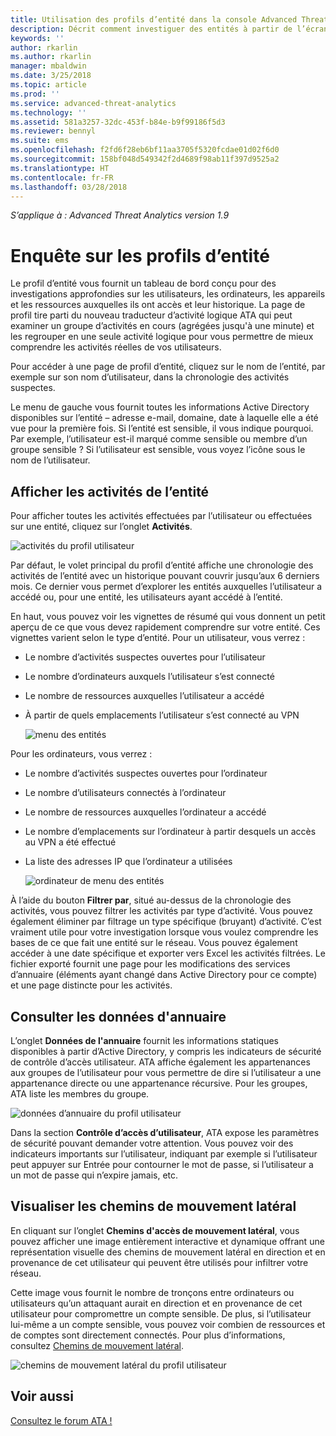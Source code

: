 ```yaml
---
title: Utilisation des profils d’entité dans la console Advanced Threat Analytics | Microsoft Docs
description: Décrit comment investiguer des entités à partir de l’écran des profils utilisateur dans la console ATA
keywords: ''
author: rkarlin
ms.author: rkarlin
manager: mbaldwin
ms.date: 3/25/2018
ms.topic: article
ms.prod: ''
ms.service: advanced-threat-analytics
ms.technology: ''
ms.assetid: 581a3257-32dc-453f-b84e-b9f99186f5d3
ms.reviewer: bennyl
ms.suite: ems
ms.openlocfilehash: f2fd6f28eb6bf11aa3705f5320fcdae01d02f6d0
ms.sourcegitcommit: 158bf048d549342f2d4689f98ab11f397d9525a2
ms.translationtype: HT
ms.contentlocale: fr-FR
ms.lasthandoff: 03/28/2018
---
```

*S’applique à : Advanced Threat Analytics version 1.9*



# <a name="investigating-entity-profiles"></a>Enquête sur les profils d’entité

Le profil d’entité vous fournit un tableau de bord conçu pour des investigations approfondies sur les utilisateurs, les ordinateurs, les appareils et les ressources auxquelles ils ont accès et leur historique. La page de profil tire parti du nouveau traducteur d’activité logique ATA qui peut examiner un groupe d’activités en cours (agrégées jusqu'à une minute) et les regrouper en une seule activité logique pour vous permettre de mieux comprendre les activités réelles de vos utilisateurs.

Pour accéder à une page de profil d’entité, cliquez sur le nom de l’entité, par exemple sur son nom d’utilisateur, dans la chronologie des activités suspectes.

Le menu de gauche vous fournit toutes les informations Active Directory disponibles sur l’entité – adresse e-mail, domaine, date à laquelle elle a été vue pour la première fois. Si l’entité est sensible, il vous indique pourquoi. Par exemple, l’utilisateur est-il marqué comme sensible ou membre d’un groupe sensible ?
Si l’utilisateur est sensible, vous voyez l’icône sous le nom de l’utilisateur.

## <a name="view-entity-activities"></a>Afficher les activités de l’entité

Pour afficher toutes les activités effectuées par l’utilisateur ou effectuées sur une entité, cliquez sur l’onglet **Activités**. 

 ![activités du profil utilisateur](media/user-profile-activities.png)

Par défaut, le volet principal du profil d’entité affiche une chronologie des activités de l’entité avec un historique pouvant couvrir jusqu’aux 6 derniers mois. Ce dernier vous permet d’explorer les entités auxquelles l’utilisateur a accédé ou, pour une entité, les utilisateurs ayant accédé à l’entité.

En haut, vous pouvez voir les vignettes de résumé qui vous donnent un petit aperçu de ce que vous devez rapidement comprendre sur votre entité. Ces vignettes varient selon le type d’entité. Pour un utilisateur, vous verrez :
- Le nombre d’activités suspectes ouvertes pour l’utilisateur
- Le nombre d’ordinateurs auxquels l’utilisateur s’est connecté
- Le nombre de ressources auxquelles l’utilisateur a accédé
- À partir de quels emplacements l’utilisateur s’est connecté au VPN

  ![menu des entités](media/entity-menu.png)

Pour les ordinateurs, vous verrez :
- Le nombre d’activités suspectes ouvertes pour l’ordinateur
- Le nombre d’utilisateurs connectés à l’ordinateur
- Le nombre de ressources auxquelles l’ordinateur a accédé
- Le nombre d’emplacements sur l’ordinateur à partir desquels un accès au VPN a été effectué
- La liste des adresses IP que l’ordinateur a utilisées

  ![ordinateur de menu des entités](media/entity-computer.png)

À l’aide du bouton **Filtrer par**, situé au-dessus de la chronologie des activités, vous pouvez filtrer les activités par type d’activité. Vous pouvez également éliminer par filtrage un type spécifique (bruyant) d’activité. C’est vraiment utile pour votre investigation lorsque vous voulez comprendre les bases de ce que fait une entité sur le réseau. Vous pouvez également accéder à une date spécifique et exporter vers Excel les activités filtrées. Le fichier exporté fournit une page pour les modifications des services d’annuaire (éléments ayant changé dans Active Directory pour ce compte) et une page distincte pour les activités. 

## <a name="view-directory-data"></a>Consulter les données d'annuaire

L’onglet **Données de l'annuaire** fournit les informations statiques disponibles à partir d’Active Directory, y compris les indicateurs de sécurité de contrôle d’accès utilisateur. ATA affiche également les appartenances aux groupes de l’utilisateur pour vous permettre de dire si l’utilisateur a une appartenance directe ou une appartenance récursive. Pour les groupes, ATA liste les membres du groupe.

 ![données d’annuaire du profil utilisateur](media/user-profile-dir-data.png)

Dans la section **Contrôle d’accès d’utilisateur**, ATA expose les paramètres de sécurité pouvant demander votre attention. Vous pouvez voir des indicateurs importants sur l’utilisateur, indiquant par exemple si l’utilisateur peut appuyer sur Entrée pour contourner le mot de passe, si l’utilisateur a un mot de passe qui n’expire jamais, etc. 

## <a name="view-lateral-movement-paths"></a>Visualiser les chemins de mouvement latéral

En cliquant sur l’onglet **Chemins d'accès de mouvement latéral**, vous pouvez afficher une image entièrement interactive et dynamique offrant une représentation visuelle des chemins de mouvement latéral en direction et en provenance de cet utilisateur qui peuvent être utilisés pour infiltrer votre réseau.

Cette image vous fournit le nombre de tronçons entre ordinateurs ou utilisateurs qu’un attaquant aurait en direction et en provenance de cet utilisateur pour compromettre un compte sensible. De plus, si l’utilisateur lui-même a un compte sensible, vous pouvez voir combien de ressources et de comptes sont directement connectés. Pour plus d’informations, consultez [Chemins de mouvement latéral](use-case-lateral-movement-path.md). 

 ![chemins de mouvement latéral du profil utilisateur](media/user-profile-lateral-movement-paths.png)


## <a name="see-also"></a>Voir aussi
[Consultez le forum ATA !](https://social.technet.microsoft.com/Forums/security/home?forum=mata)
